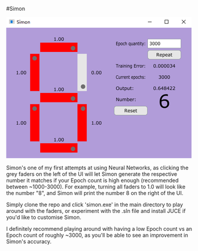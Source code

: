 #Simon

![Simon's UI](simon-ui.png)

Simon's one of my first attempts at using Neural Networks, as clicking the grey faders on the left of the UI will let Simon generate the respective number it matches if your Epoch count is high enough (recommended between ~1000-3000). For example, turning all faders to 1.0 will 
look like the number "8", and Simon will print the number 8 on the right of the UI. 

Simply clone the repo and click 'simon.exe' in the main directory to play around with the faders, or experiment with the .sln file and install JUCE if you'd like to customise Simon.

I definitely recommend playing around with having a low Epoch count vs an Epoch count of roughly ~3000, as you'll be able to see an improvement in Simon's accuracy.
